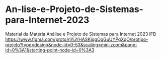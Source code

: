 # An-lise-e-Projeto-de-Sistemas-para-Internet-2023
Material da Matéria Análise e Projeto de Sistemas para Internet 2023 IFB
https://www.figma.com/proto/nYuYHASKiggOgGuUYPgXqO/protipo-projeto?type=design&node-id=0-53&scaling=min-zoom&page-id=0%3A1&starting-point-node-id=0%3A3
